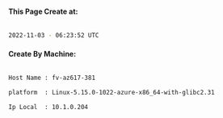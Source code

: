 
   
#### This Page Create at:

```bash

2022-11-03 - 06:23:52 UTC

```

#### Create By Machine:

```bash

Host Name : fv-az617-381

platform  : Linux-5.15.0-1022-azure-x86_64-with-glibc2.31

Ip Local  : 10.1.0.204

```

